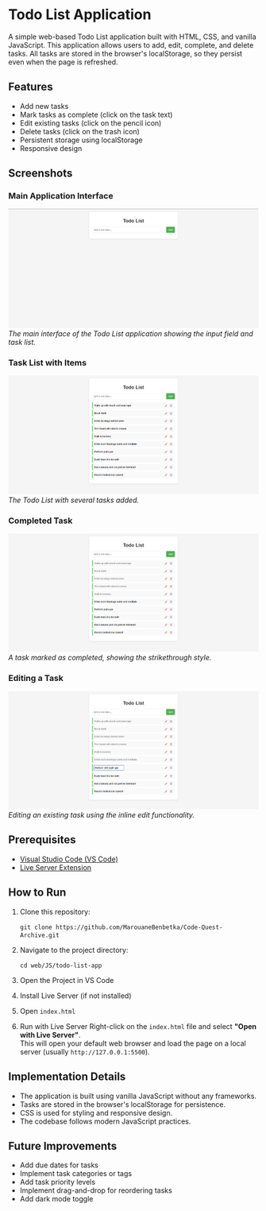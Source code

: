 # Todo List Application

A simple web-based Todo List application built with HTML, CSS, and vanilla JavaScript. This application allows users to add, edit, complete, and delete tasks. All tasks are stored in the browser's localStorage, so they persist even when the page is refreshed.

## Features

-   Add new tasks
-   Mark tasks as complete (click on the task text)
-   Edit existing tasks (click on the pencil icon)
-   Delete tasks (click on the trash icon)
-   Persistent storage using localStorage
-   Responsive design

## Screenshots

### Main Application Interface

![Todo List Application](screenshots/todo-list-main.png)
_The main interface of the Todo List application showing the input field and task list._

### Task List with Items

![Task List with Items](screenshots/task-list-items.png)
_The Todo List with several tasks added._

### Completed Task

![Completed Task](screenshots/completed-task.png)
_A task marked as completed, showing the strikethrough style._

### Editing a Task

![Editing a Task](screenshots/editing-task.png)
_Editing an existing task using the inline edit functionality._

## Prerequisites

-   [Visual Studio Code (VS Code)](https://code.visualstudio.com/)
-   [Live Server Extension](https://marketplace.visualstudio.com/items?itemName=ritwickdey.LiveServer)

## How to Run

1. Clone this repository:

    ```
    git clone https://github.com/MarouaneBenbetka/Code-Quest-Archive.git
    ```

2. Navigate to the project directory:

    ```
    cd web/JS/todo-list-app
    ```

3. Open the Project in VS Code

4. Install Live Server (if not installed)

5. Open `index.html`

6. Run with Live Server
   Right-click on the `index.html` file and select **"Open with Live Server"**.  
   This will open your default web browser and load the page on a local server (usually `http://127.0.0.1:5500`).

## Implementation Details

-   The application is built using vanilla JavaScript without any frameworks.
-   Tasks are stored in the browser's localStorage for persistence.
-   CSS is used for styling and responsive design.
-   The codebase follows modern JavaScript practices.

## Future Improvements

-   Add due dates for tasks
-   Implement task categories or tags
-   Add task priority levels
-   Implement drag-and-drop for reordering tasks
-   Add dark mode toggle
